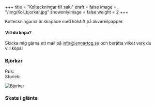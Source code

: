 +++
title = "Kolteckningar till salu"
draft = false
image = "/img/Kol_bjorkar.jpg"
showonlyimage = false
weight = 2
+++


Kolteckningarna är skapade med kolstift på akvarellpapper.

<!--more-->

#### Vill du köpa?

Skicka mig gärna ett mail på info@lennartcg.se och berätta vilket verk du vill köpa.


### Björkar 

Pris:  
Storlek:

![Bjorkar](/img/Kol_bjorkar.jpg)

### Skata i glänta

